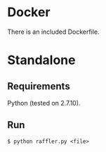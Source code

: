 Docker
======

There is an included Dockerfile.

Standalone
==========

Requirements
------------

Python (tested on 2.7.10).

Run
---

    $ python raffler.py <file>
